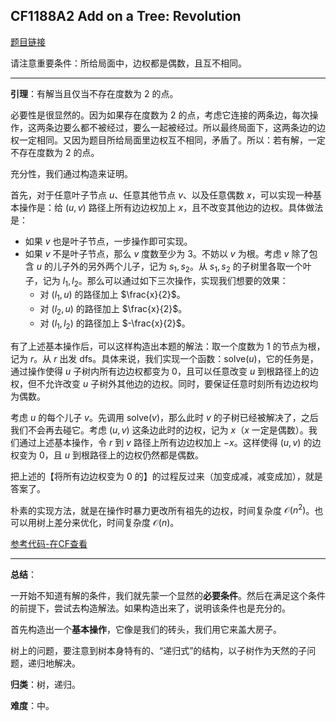 ## CF1188A2 Add on a Tree: Revolution

[题目链接](https://codeforces.com/contest/1188/problem/A2)

请注意重要条件：所给局面中，边权都是偶数，且互不相同。

---

**引理**：有解当且仅当不存在度数为 $2$ 的点。

必要性是很显然的。因为如果存在度数为 $2$ 的点，考虑它连接的两条边，每次操作，这两条边要么都不被经过，要么一起被经过。所以最终局面下，这两条边的边权一定相同。又因为题目所给局面里边权互不相同，矛盾了。所以：若有解，一定不存在度数为 $2$ 的点。

充分性，我们通过构造来证明。

首先，对于任意叶子节点 $u$、任意其他节点 $v$、以及任意偶数 $x$，可以实现一种基本操作是：给 $(u, v)$ 路径上所有边边权加上 $x$，且不改变其他边的边权。具体做法是：

- 如果 $v$ 也是叶子节点，一步操作即可实现。
- 如果 $v$ 不是叶子节点，那么 $v$ 度数至少为 $3$。不妨以 $v$ 为根。考虑 $v$ 除了包含 $u$ 的儿子外的另外两个儿子，记为 $s_1, s_2$。从 $s_1, s_2$ 的子树里各取一个叶子，记为 $l_1, l_2$。那么可以通过如下三次操作，实现我们想要的效果：
  - 对 $(l_1, u)$ 的路径加上 $\frac{x}{2}$。
  - 对 $(l_2, u)$ 的路径加上 $\frac{x}{2}$。
  - 对 $(l_1, l_2)$ 的路径加上 $-\frac{x}{2}$。

有了上述基本操作后，可以这样构造出本题的解法：取一个度数为 $1$ 的节点为根，记为 $r$。从 $r$ 出发 dfs。具体来说，我们实现一个函数：$\text{solve}(u)$，它的任务是，通过操作使得 $u$ 子树内所有边边权都变为 $0$，且可以任意改变 $u$ 到根路径上的边权，但不允许改变 $u$ 子树外其他边的边权。同时，要保证任意时刻所有边边权均为偶数。

考虑 $u$ 的每个儿子 $v$。先调用 $\text{solve}(v)$，那么此时 $v$ 的子树已经被解决了，之后我们不会再去碰它。考虑 $(u, v)$ 这条边此时的边权，记为 $x$（$x$ 一定是偶数）。我们通过上述基本操作，令 $r$ 到 $v$ 路径上所有边边权加上 $-x$。这样使得 $(u, v)$ 的边权变为 $0$，且 $u$ 到根路径上的边权仍然都是偶数。

把上述的【将所有边边权变为 $0$ 的】的过程反过来（加变成减，减变成加），就是答案了。

朴素的实现方法，就是在操作时暴力更改所有祖先的边权，时间复杂度 $\mathcal{O}(n^2)$。也可以用树上差分来优化，时间复杂度 $\mathcal{O}(n)$。

[参考代码-在CF查看](https://codeforces.com/contest/1188/submission/110713049)

---

**总结**：

一开始不知道有解的条件，我们就先蒙一个显然的**必要条件**。然后在满足这个条件的前提下，尝试去构造解法。如果构造出来了，说明该条件也是充分的。

首先构造出一个**基本操作**，它像是我们的砖头，我们用它来盖大房子。

树上的问题，要注意到树本身特有的、“递归式”的结构，以子树作为天然的子问题，递归地解决。

**归类**：树，递归。

**难度**：中。